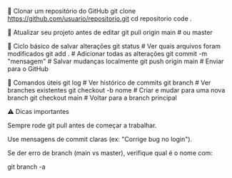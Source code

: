 🔽 Clonar um repositório do GitHub
git clone https://github.com/usuario/repositorio.git
cd repositorio
code .

🔄 Atualizar seu projeto antes de editar
git pull origin main   # ou master

📝 Ciclo básico de salvar alterações
git status                # Ver quais arquivos foram modificados
git add .                 # Adicionar todas as alterações
git commit -m "mensagem"  # Salvar mudanças localmente
git push origin main      # Enviar para o GitHub

📌 Comandos úteis
git log              # Ver histórico de commits
git branch           # Ver branches existentes
git checkout -b nome # Criar e mudar para uma nova branch
git checkout main    # Voltar para a branch principal

⚠️ Dicas importantes

Sempre rode git pull antes de começar a trabalhar.

Use mensagens de commit claras (ex: "Corrige bug no login").

Se der erro de branch (main vs master), verifique qual é o nome com:

git branch -a
